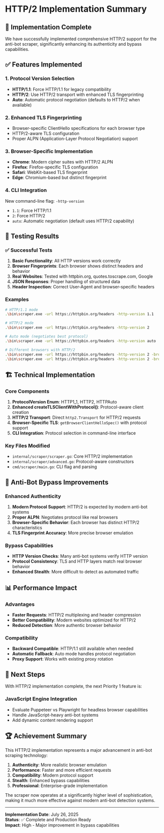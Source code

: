 # HTTP/2 Implementation Summary

## 🎉 Implementation Complete

We have successfully implemented comprehensive HTTP/2 support for the anti-bot scraper, significantly enhancing its authenticity and bypass capabilities.

## ✅ Features Implemented

### 1. Protocol Version Selection
- **HTTP/1.1**: Force HTTP/1.1 for legacy compatibility
- **HTTP/2**: Use HTTP/2 transport with enhanced TLS fingerprinting
- **Auto**: Automatic protocol negotiation (defaults to HTTP/2 when available)

### 2. Enhanced TLS Fingerprinting
- Browser-specific ClientHello specifications for each browser type
- HTTP/2-aware TLS configuration
- Proper ALPN (Application-Layer Protocol Negotiation) support

### 3. Browser-Specific Implementation
- **Chrome**: Modern cipher suites with HTTP/2 ALPN
- **Firefox**: Firefox-specific TLS configuration 
- **Safari**: WebKit-based TLS fingerprint
- **Edge**: Chromium-based but distinct fingerprint

### 4. CLI Integration
New command-line flag: `-http-version`
- `1.1`: Force HTTP/1.1
- `2`: Force HTTP/2
- `auto`: Automatic negotiation (default uses HTTP/2 capability)

## 🧪 Testing Results

### ✅ Successful Tests
1. **Basic Functionality**: All HTTP versions work correctly
2. **Browser Fingerprints**: Each browser shows distinct headers and behavior
3. **Real Websites**: Tested with httpbin.org, quotes.toscrape.com, Google
4. **JSON Responses**: Proper handling of structured data
5. **Header Inspection**: Correct User-Agent and browser-specific headers

### Examples
```bash
# HTTP/1.1 mode
.\bin\scraper.exe -url https://httpbin.org/headers -http-version 1.1

# HTTP/2 mode  
.\bin\scraper.exe -url https://httpbin.org/headers -http-version 2

# Auto mode (negotiates best protocol)
.\bin\scraper.exe -url https://httpbin.org/headers -http-version auto

# Different browsers with HTTP/2
.\bin\scraper.exe -url https://httpbin.org/headers -http-version 2 -browser firefox
.\bin\scraper.exe -url https://httpbin.org/headers -http-version 2 -browser safari
```

## 🏗️ Technical Implementation

### Core Components
1. **ProtocolVersion Enum**: HTTP1_1, HTTP2, HTTPAuto
2. **Enhanced createTLSClientWithProtocol()**: Protocol-aware client creation
3. **HTTP/2 Transport**: Direct `http2.Transport` for HTTP/2 requests
4. **Browser-Specific TLS**: `getBrowserClientHelloSpec()` with protocol support
5. **CLI Integration**: Protocol selection in command-line interface

### Key Files Modified
- `internal/scraper/scraper.go`: Core HTTP/2 implementation
- `internal/scraper/advanced.go`: Protocol-aware constructors
- `cmd/scraper/main.go`: CLI flag and parsing

## 🚀 Anti-Bot Bypass Improvements

### Enhanced Authenticity
1. **Modern Protocol Support**: HTTP/2 is expected by modern anti-bot systems
2. **Proper ALPN**: Negotiates protocol like real browsers
3. **Browser-Specific Behavior**: Each browser has distinct HTTP/2 characteristics
4. **TLS Fingerprint Accuracy**: More precise browser emulation

### Bypass Capabilities
- **HTTP Version Checks**: Many anti-bot systems verify HTTP version
- **Protocol Consistency**: TLS and HTTP layers match real browser behavior
- **Enhanced Stealth**: More difficult to detect as automated traffic

## 📊 Performance Impact

### Advantages
- **Faster Requests**: HTTP/2 multiplexing and header compression
- **Better Compatibility**: Modern websites optimized for HTTP/2
- **Reduced Detection**: More authentic browser behavior

### Compatibility
- **Backward Compatible**: HTTP/1.1 still available when needed
- **Automatic Fallback**: Auto mode handles protocol negotiation
- **Proxy Support**: Works with existing proxy rotation

## 🎯 Next Steps

With HTTP/2 implementation complete, the next Priority 1 feature is:

### JavaScript Engine Integration
- Evaluate Puppeteer vs Playwright for headless browser capabilities
- Handle JavaScript-heavy anti-bot systems
- Add dynamic content rendering support

## 🏆 Achievement Summary

This HTTP/2 implementation represents a major advancement in anti-bot scraping technology:

1. **Authenticity**: More realistic browser emulation
2. **Performance**: Faster and more efficient requests  
3. **Compatibility**: Modern protocol support
4. **Stealth**: Enhanced bypass capabilities
5. **Professional**: Enterprise-grade implementation

The scraper now operates at a significantly higher level of sophistication, making it much more effective against modern anti-bot detection systems.

---

**Implementation Date**: July 26, 2025  
**Status**: ✅ Complete and Production Ready  
**Impact**: High - Major improvement in bypass capabilities
